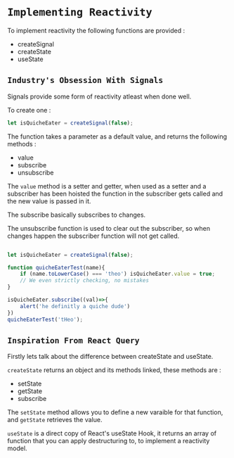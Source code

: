 # ```Implementing Reactivity```

To implement reactivity the following functions are provided :

- createSignal
- createState
- useState

## ```Industry's Obsession With Signals```

Signals provide some form of reactivity atleast when done well.

To create one :

```javascript
let isQuicheEater = createSignal(false);
```

The function takes a parameter as a default value, and returns the following methods :

- value
- subscribe
- unsubscribe

The `value` method is a setter and getter,
when used as a setter and a subscriber has been hoisted the function in the subscriber gets called and the new value is passed in it.

The subscribe basically subscribes to changes.

The unsubscribe function is used to clear out the subscriber, so when changes happen the subscriber function will not get called.

```javascript

let isQuicheEater = createSignal(false);

function quicheEaterTest(name){
    if (name.toLowerCase() === 'theo') isQuicheEater.value = true;
    // We even strictly checking, no mistakes
}

isQuicheEater.subscribe((val)=>{
    alert('he definitly a quiche dude')
})
quicheEaterTest('tHeo');
```

## ```Inspiration From React Query```

Firstly lets talk about the difference between createState and useState.

`createState` returns an object and its methods linked, these methods are :

- setState
- getState
- subscribe

The `setState` method allows you to define a new varaible for that function, and `getState` retrieves the value.

`useState` is a direct copy of React's useState Hook, it returns an array of function that you can apply destructuring to, to implement a reactivity model.

